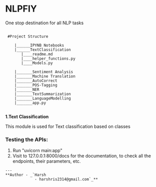 # NLPFIY
One stop destination for all NLP tasks




```

 #Project Structure
 
    |______IPYNB Notebooks
    |______TextClassification
       |____readme.md
       |____helper_functions.py
       |____Models.py
       
    |_______Sentiment Analysis
    |_______Machine Translation
    |_______AutoCorrect
    |_______POS-Tagging
    |_______NER
    |_______TextSummarization
    |_______LanguageModelling
    |_______app.py
    
```
    
    
 **1.Text Classification**


This module is used for Text classification based on classes
    
    
### Testing the APIs:
1. Run "uvicorn main:app"
2. Visit to 127.0.0.1:8000/docs for the documentation, to check all the endpoints, their parameters, etc.

```
---
**Author - _`Harsh
             - harshris2314@gmail.com`_**

